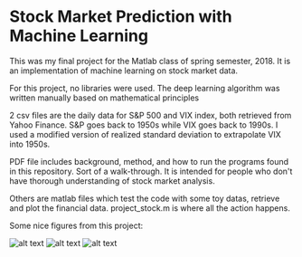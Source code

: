 # Stock Market Prediction with Machine Learning
This was my final project for the Matlab class of spring semester, 2018. It is an implementation of machine learning on stock market data.

For this project, no libraries were used. The deep learning algorithm was written manually based on mathematical principles


2 csv files are the daily data for S&P 500 and VIX index, both retrieved from Yahoo Finance. S&P goes back to 1950s while VIX goes back to 1990s. I used a modified version of realized standard deviation to extrapolate VIX into 1950s.

PDF file includes background, method, and how to run the programs found in this repository. Sort of a walk-through. It is intended for people who don't have thorough understanding of stock market analysis.

Others are matlab files which test the code with some toy datas, retrieve and plot the financial data. project_stock.m is where all the action happens.

Some nice figures from this project:

![alt text](https://github.com/danyelkoca/matlab-project/blob/master/Figures/Figure%202.png)
![alt text](https://github.com/danyelkoca/matlab-project/blob/master/Figures/Figure%2012.png)
![alt text](https://github.com/danyelkoca/matlab-project/blob/master/Figures/Figure%2014.png)

